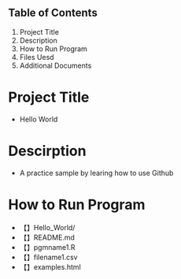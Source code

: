 ## Table of Contents
1. Project Title
2. Description
3. How to Run Program
4. Files Uesd
5. Additional Documents

# Project Title
* Hello World

# Descirption
* A practice sample by learing how to use Github

# How to Run Program
- 【】Hello_World/
- 【】README.md
- 【】pgmname1.R
- 【】filename1.csv
- 【】examples.html



